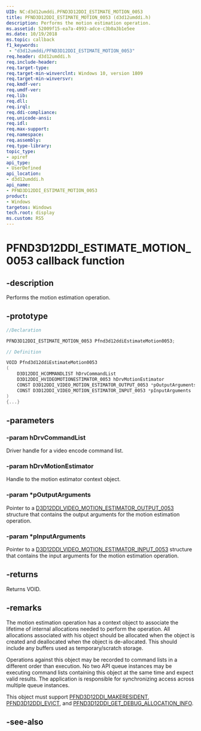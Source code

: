 ```yaml
---
UID: NC:d3d12umddi.PFND3D12DDI_ESTIMATE_MOTION_0053
title: PFND3D12DDI_ESTIMATE_MOTION_0053 (d3d12umddi.h)
description: Performs the motion estimation operation.
ms.assetid: 52009f15-ea7a-4993-adce-c3b0a3b1e5ee
ms.date: 10/19/2018
ms.topic: callback
f1_keywords:
 - "d3d12umddi/PFND3D12DDI_ESTIMATE_MOTION_0053"
req.header: d3d12umddi.h
req.include-header:
req.target-type:
req.target-min-winverclnt: Windows 10, version 1809
req.target-min-winversvr:
req.kmdf-ver:
req.umdf-ver:
req.lib:
req.dll:
req.irql: 
req.ddi-compliance:
req.unicode-ansi:
req.idl:
req.max-support:
req.namespace:
req.assembly:
req.type-library: 
topic_type: 
- apiref
api_type: 
- UserDefined
api_location: 
- d3d12umddi.h
api_name: 
- PFND3D12DDI_ESTIMATE_MOTION_0053
product:
- Windows
targetos: Windows
tech.root: display
ms.custom: RS5
---
```


# PFND3D12DDI_ESTIMATE_MOTION_0053 callback function

## -description

Performs the motion estimation operation.

## -prototype

```cpp
//Declaration

PFND3D12DDI_ESTIMATE_MOTION_0053 Pfnd3d12ddiEstimateMotion0053; 

// Definition

VOID Pfnd3d12ddiEstimateMotion0053 
(
	D3D12DDI_HCOMMANDLIST hDrvCommandList
	D3D12DDI_HVIDEOMOTIONESTIMATOR_0053 hDrvMotionEstimator
	CONST D3D12DDI_VIDEO_MOTION_ESTIMATOR_OUTPUT_0053 *pOutputArguments
	CONST D3D12DDI_VIDEO_MOTION_ESTIMATOR_INPUT_0053 *pInputArguments
)
{...}

```

## -parameters

### -param hDrvCommandList

Driver handle for a video encode command list.

### -param hDrvMotionEstimator

Handle to the motion estimator context object.

### -param *pOutputArguments

Pointer to a [D3D12DDI_VIDEO_MOTION_ESTIMATOR_OUTPUT_0053](ns-d3d12umddi-d3d12ddi_video_motion_estimator_output_0053.md) structure that contains the output arguments for the motion estimation operation.

### -param *pInputArguments

Pointer to a [D3D12DDI_VIDEO_MOTION_ESTIMATOR_INPUT_0053](ns-d3d12umddi-d3d12ddi_video_motion_estimator_input_0053.md) structure that contains the input arguments for the motion estimation operation.

## -returns

Returns VOID.

## -remarks

The motion estimation operation has a context object to associate the lifetime of internal allocations needed to perform the operation. All allocations associated with his object should be allocated when the object is created and deallocated when the object is de-allocated. This should include any buffers used as temporary/scratch storage. 

Operations against this object may be recorded to command lists in a different order than execution. No two API queue instances may be executing command lists containing this object at the same time and expect valid results. The application is responsible for synchronizing access across multiple queue instances.

This object must support [PFND3D12DDI_MAKERESIDENT](nc-d3d12umddi-pfnd3d12ddi_makeresident_cb.md), [PFND3D12DDI_EVICT](nc-d3d12umddi-pfnd3d12ddi_evict_cb.md), and [PFND3D12DDI_GET_DEBUG_ALLOCATION_INFO](nc-d3d12umddi-pfnd3d12ddi_get_debug_allocation_info_0012.md).

## -see-also
